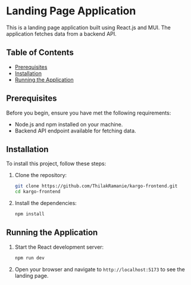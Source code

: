 # Landing Page Application

This is a landing page application built using React.js and MUI. The application fetches data from a backend API.

## Table of Contents

- [Prerequisites](#prerequisites)
- [Installation](#installation)
- [Running the Application](#running-the-application)

## Prerequisites

Before you begin, ensure you have met the following requirements:

- Node.js and npm installed on your machine.
- Backend API endpoint available for fetching data.

## Installation

To install this project, follow these steps:

1. Clone the repository:

   ```bash
   git clone https://github.com/ThilakRamanie/kargo-frontend.git
   cd kargo-frontend
   ```

2. Install the dependencies:
   ```bash
   npm install
   ```

## Running the Application

1. Start the React development server:

   ```bash
   npm run dev
   ```

2. Open your browser and navigate to `http://localhost:5173` to see the landing page.

